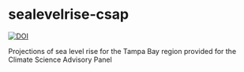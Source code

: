 # sealevelrise-csap

[![DOI](https://zenodo.org/badge/984378351.svg)](https://doi.org/10.5281/zenodo.15481861)

Projections of sea level rise for the Tampa Bay region provided for the Climate Science Advisory Panel